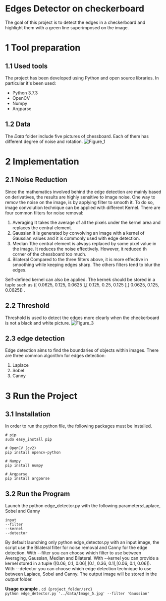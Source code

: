 # Edges Detector on checkerboard
The goal of this project is to detect the edges in a checkerboard and highlight them with a green line superimposed on the image.
# 1 Tool preparation
## 1.1 Used tools
The project has been developed using Python and open source libraries. In particular it's been used:
* Python 3.7.3
* OpenCV 
* Numpy 
* Argparse 

## 1.2 Data
The *Data* folder include five pictures of chessboard. Each of them has different degree of noise and rotation.
![Figure_1](https://user-images.githubusercontent.com/38732983/72232658-cf88d480-35c2-11ea-9857-ba8e749ada43.png)

# 2 Implementation 
## 2.1 Noise Reduction
Since the mathematics involved behind the edge detection are mainly based on derivatives, the results are highly sensitive to image noise. One way to remov the noise on the image, is by applying filter to smooth it. To do so, image convolution technique can be applied with different Kernel. 
There are four common filters for noise removal:
1. Averaging 
It takes the average of all the pixels under the kernel area and replaces the central element. 
2. Gaussian 
It is  generated by convolving an image with a kernel of Gaussian values and it is commonly used with edge detection. 
3. Median 
Tthe central element is always replaced by some pixel value in the image. It reduces the noise effectively. However, it reduced th corner of the chessboard too much.
4. Bilateral
Compared to the three filters above, it is more effective in smoothing while keeping edges sharp. The others filters tend to blur the edges.

Self-defined kernel can also be applied. The kernek should be stored in a tuple such as ([ 0.0625, 0.125, 0.0625 ],[ 0.125, 0.25, 0.125 ],[ 0.0625, 0.125, 0.0625]) . 

## 2.2 Threshold
Threshold is used to detect the edges more clearly when the checkerboard is not a black and white picture. 
![Figure_3](https://user-images.githubusercontent.com/38732983/72281338-9c822780-363a-11ea-839d-9afd91e1fdc3.png)
## 2.3 edge detection
Edge detection aims to find the boundaries of objects within images.
There are three common algorithm for edges detection:
1. Laplace
2. Sobel
3. Canny

# 3 Run the Project
## 3.1 Installation
In order to run the python file, the following packages must be installed.
```
# pip 
sudo easy_install pip
   
# OpenCV (cv2)
pip install opencv-python

# Numpy
pip install numpy

# Argparse 
pip install argparse
```
## 3.2 Run the Program
Launch the python edge_detector.py with the following parameters:Laplace, Sobel and Canny
```
input 
--filter
--kernel
--detector
```
By default launching only python edge_detector.py with an input image, the script use the Bilateral filter for noise removal and Canny for the edge detection. With --filter you can choose which filter to use between Averaging, Gaussian, Median and Bilateral. With --kernel you can provide a kernel stored in a tuple ([0.06, 0.1, 0.06],[0.1, 0.36, 0.1],[0.06, 0.1, 0.06]). With --detector you can choose which edge detection technique to use between Laplace, Sobel and Canny.
The output image will be stored in the *output* folder.

**Usage example** . 
`cd {project_folder/src}`  
`python edge_detector.py '../data/Image_5.jpg' --filter 'Gaussian'`






